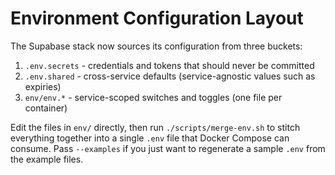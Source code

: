 # Environment Configuration Layout

The Supabase stack now sources its configuration from three buckets:

1. `.env.secrets` - credentials and tokens that should never be committed
2. `.env.shared` - cross-service defaults (service-agnostic values such as expiries)
3. `env/env.*` - service-scoped switches and toggles (one file per container)

Edit the files in `env/` directly, then run `./scripts/merge-env.sh` to stitch everything together into a single `.env` file that Docker Compose can consume. Pass `--examples` if you just want to regenerate a sample `.env` from the example files.
